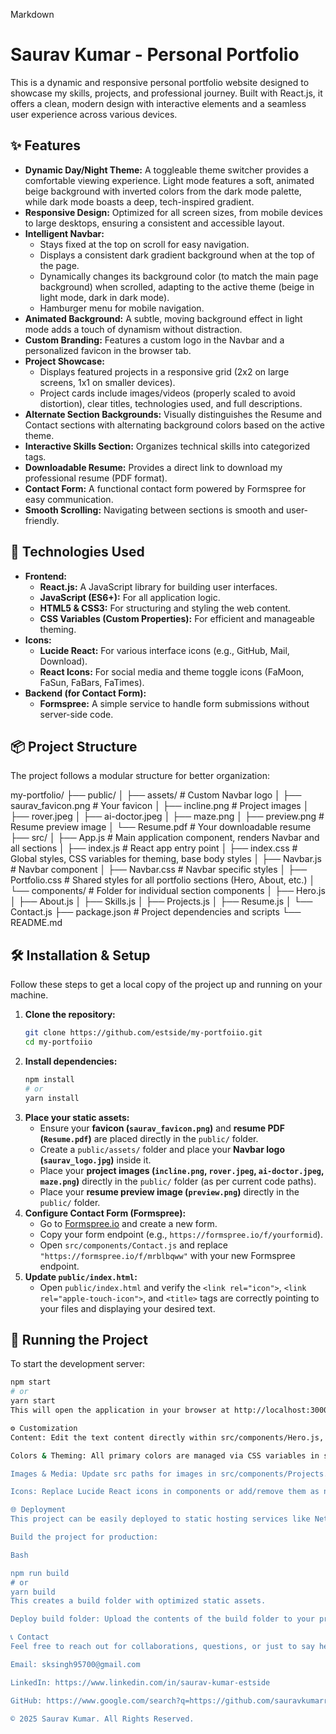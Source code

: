 Markdown

# Saurav Kumar - Personal Portfolio

This is a dynamic and responsive personal portfolio website designed to showcase my skills, projects, and professional journey. Built with React.js, it offers a clean, modern design with interactive elements and a seamless user experience across various devices.

## ✨ Features

* **Dynamic Day/Night Theme:** A toggleable theme switcher provides a comfortable viewing experience. Light mode features a soft, animated beige background with inverted colors from the dark mode palette, while dark mode boasts a deep, tech-inspired gradient.
* **Responsive Design:** Optimized for all screen sizes, from mobile devices to large desktops, ensuring a consistent and accessible layout.
* **Intelligent Navbar:**
    * Stays fixed at the top on scroll for easy navigation.
    * Displays a consistent dark gradient background when at the top of the page.
    * Dynamically changes its background color (to match the main page background) when scrolled, adapting to the active theme (beige in light mode, dark in dark mode).
    * Hamburger menu for mobile navigation.
* **Animated Background:** A subtle, moving background effect in light mode adds a touch of dynamism without distraction.
* **Custom Branding:** Features a custom logo in the Navbar and a personalized favicon in the browser tab.
* **Project Showcase:**
    * Displays featured projects in a responsive grid (2x2 on large screens, 1x1 on smaller devices).
    * Project cards include images/videos (properly scaled to avoid distortion), clear titles, technologies used, and full descriptions.
* **Alternate Section Backgrounds:** Visually distinguishes the Resume and Contact sections with alternating background colors based on the active theme.
* **Interactive Skills Section:** Organizes technical skills into categorized tags.
* **Downloadable Resume:** Provides a direct link to download my professional resume (PDF format).
* **Contact Form:** A functional contact form powered by Formspree for easy communication.
* **Smooth Scrolling:** Navigating between sections is smooth and user-friendly.

## 🚀 Technologies Used

* **Frontend:**
    * **React.js:** A JavaScript library for building user interfaces.
    * **JavaScript (ES6+):** For all application logic.
    * **HTML5 & CSS3:** For structuring and styling the web content.
    * **CSS Variables (Custom Properties):** For efficient and manageable theming.
* **Icons:**
    * **Lucide React:** For various interface icons (e.g., GitHub, Mail, Download).
    * **React Icons:** For social media and theme toggle icons (FaMoon, FaSun, FaBars, FaTimes).
* **Backend (for Contact Form):**
    * **Formspree:** A simple service to handle form submissions without server-side code.

## 📦 Project Structure

The project follows a modular structure for better organization:

my-portfolio/
├── public/
│   ├── assets/                 # Custom Navbar logo
│   ├── saurav_favicon.png      # Your favicon
│   ├── incline.png             # Project images
│   ├── rover.jpeg
│   ├── ai-doctor.jpeg
│   ├── maze.png
│   ├── preview.png             # Resume preview image
│   └── Resume.pdf              # Your downloadable resume
├── src/
│   ├── App.js                  # Main application component, renders Navbar and all sections
│   ├── index.js                # React app entry point
│   ├── index.css               # Global styles, CSS variables for theming, base body styles
│   ├── Navbar.js               # Navbar component
│   ├── Navbar.css              # Navbar specific styles
│   ├── Portfolio.css           # Shared styles for all portfolio sections (Hero, About, etc.)
│   └── components/             # Folder for individual section components
│       ├── Hero.js
│       ├── About.js
│       ├── Skills.js
│       ├── Projects.js
│       ├── Resume.js
│       └── Contact.js
├── package.json                # Project dependencies and scripts
└── README.md


## 🛠️ Installation & Setup

Follow these steps to get a local copy of the project up and running on your machine.

1.  **Clone the repository:**
    ```bash
    git clone https://github.com/estside/my-portfoiio.git
    cd my-portfoiio
    ```
2.  **Install dependencies:**
    ```bash
    npm install
    # or
    yarn install
    ```
3.  **Place your static assets:**
    * Ensure your **favicon (`saurav_favicon.png`)** and **resume PDF (`Resume.pdf`)** are placed directly in the `public/` folder.
    * Create a `public/assets/` folder and place your **Navbar logo (`saurav_logo.jpg`)** inside it.
    * Place your **project images (`incline.png`, `rover.jpeg`, `ai-doctor.jpeg`, `maze.png`)** directly in the `public/` folder (as per current code paths).
    * Place your **resume preview image (`preview.png`)** directly in the `public/` folder.
4.  **Configure Contact Form (Formspree):**
    * Go to [Formspree.io](https://formspree.io/) and create a new form.
    * Copy your form endpoint (e.g., `https://formspree.io/f/yourformid`).
    * Open `src/components/Contact.js` and replace `"https://formspree.io/f/mrblbqww"` with your new Formspree endpoint.
5.  **Update `public/index.html`:**
    * Open `public/index.html` and verify the `<link rel="icon">`, `<link rel="apple-touch-icon">`, and `<title>` tags are correctly pointing to your files and displaying your desired text.

## 🏃 Running the Project

To start the development server:

```bash
npm start
# or
yarn start
This will open the application in your browser at http://localhost:3000.

⚙️ Customization
Content: Edit the text content directly within src/components/Hero.js, src/components/About.js, src/components/Skills.js, src/components/Projects.js, and src/components/Resume.js. Update project details in projectsData array in src/components/Projects.js.

Colors & Theming: All primary colors are managed via CSS variables in src/index.css. Modify the --text-color-primary, --bg-color-primary, --highlight-color, etc., variables within both the :root and html.dark blocks to change the site's entire color scheme.

Images & Media: Update src paths for images in src/components/Projects.js and src/components/Resume.js to point to your own assets in the public/ folder.

Icons: Replace Lucide React icons in components or add/remove them as needed.

🌐 Deployment
This project can be easily deployed to static hosting services like Netlify, Vercel, or GitHub Pages.

Build the project for production:

Bash

npm run build
# or
yarn build
This creates a build folder with optimized static assets.

Deploy build folder: Upload the contents of the build folder to your preferred hosting service.

📞 Contact
Feel free to reach out for collaborations, questions, or just to say hello!

Email: sksingh95700@gmail.com

LinkedIn: https://www.linkedin.com/in/saurav-kumar-estside

GitHub: https://www.google.com/search?q=https://github.com/sauravkumarrr

© 2025 Saurav Kumar. All Rights Reserved.
